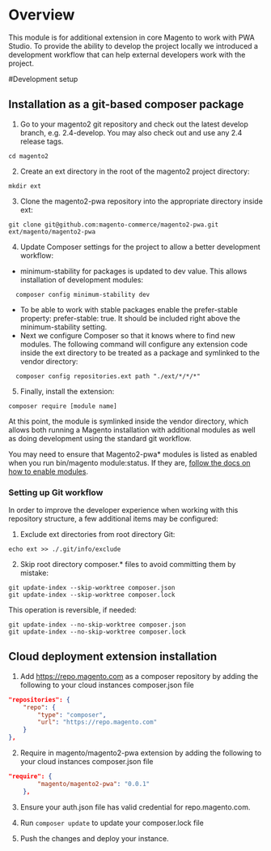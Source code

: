 # Overview

This module is for additional extension in core Magento to work with PWA Studio. To provide the ability to develop the project locally we introduced a development workflow that can help external developers work with the project.

#Development setup

## Installation as a git-based composer package

1. Go to your magento2 git repository and check out the latest develop branch, e.g. 2.4-develop. You may also check out and use any 2.4 release tags.

```
cd magento2
```

2. Create an ext directory in the root of the magento2 project directory:

```
mkdir ext
```

3. Clone the magento2-pwa repository into the appropriate directory inside ext:

```
git clone git@github.com:magento-commerce/magento2-pwa.git ext/magento/magento2-pwa

```

4. Update Composer settings for the project to allow a better development workflow:

- minimum-stability for packages is updated to dev value. This allows installation of development modules:

```
  composer config minimum-stability dev
```

- To be able to work with stable packages enable the prefer-stable property: prefer-stable: true. It should be included right above the minimum-stability setting.
- Next we configure Composer so that it knows where to find new modules. The following command will configure any extension code inside the ext directory to be treated as a package and symlinked to the vendor directory:

```
  composer config repositories.ext path "./ext/*/*/*"
```

5. Finally, install the extension:

```
composer require [module name]
```

At this point, the module is symlinked inside the vendor directory, which allows both running a Magento installation with additional modules as well as doing development using the standard git workflow.

You may need to ensure that Magento2-pwa\* modules is listed as enabled when you run bin/magento module:status. If they are, [follow the docs on how to enable modules](https://devdocs.magento.com/guides/v2.3/extension-dev-guide/build/enable-module.html).

### Setting up Git workflow

In order to improve the developer experience when working with this repository structure, a few additional items may be configured:

1. Exclude ext directories from root directory Git:

```
echo ext >> ./.git/info/exclude
```

2. Skip root directory composer.\* files to avoid committing them by mistake:

```
git update-index --skip-worktree composer.json
git update-index --skip-worktree composer.lock
```

This operation is reversible, if needed:

```
git update-index --no-skip-worktree composer.json
git update-index --no-skip-worktree composer.lock
```

## Cloud deployment extension installation

1. Add https://repo.magento.com as a composer repository by adding the following to your cloud instances composer.json file
```json 
"repositories": {
    "repo": {
        "type": "composer",
        "url": "https://repo.magento.com"
    }
},
```
2. Require in magento/magento2-pwa extension by adding the following to your cloud instances composer.json file
```json 
"require": {
        "magento/magento2-pwa": "0.0.1"
    },
```

3. Ensure your auth.json file has valid credential for repo.magento.com.

4. Run `composer update` to update your composer.lock file

5. Push the changes and deploy your instance.
